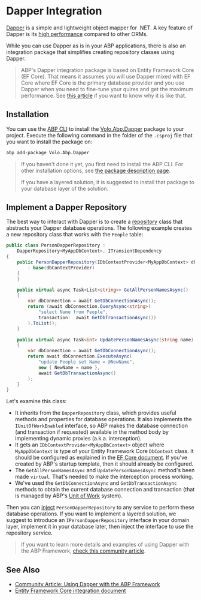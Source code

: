 # Dapper Integration

[Dapper](https://github.com/DapperLib/Dapper) is a simple and lightweight object mapper for .NET. A key feature of Dapper is its [high performance](https://github.com/DapperLib/Dapper#performance) compared to other ORMs.

While you can use Dapper as is in your ABP applications, there is also an integration package that simplifies creating repository classes using Dapper.

> ABP's Dapper integration package is based on Entity Framework Core (EF Core). That means it assumes you will use Dapper mixed with EF Core where EF Core is the primary database provider and you use Dapper when you need to fine-tune your quires and get the maximum performance. See [this article](https://community.abp.io/posts/using-dapper-with-the-abp-framework-shp74p2l) if you want to know why it is like that.

## Installation

You can use the [ABP CLI](../../../cli) to install the [Volo.Abp.Dapper](https://www.nuget.org/packages/Volo.Abp.Dapper) package to your project. Execute the following command in the folder of the `.csproj` file that you want to install the package on:

````bash
abp add-package Volo.Abp.Dapper
````

> If you haven't done it yet, you first need to install the ABP CLI. For other installation options, see [the package description page](https://abp.io/package-detail/Volo.Abp.Dapper).
>
> If you have a layered solution, it is suggested to install that package to your database layer of the solution.

## Implement a Dapper Repository

The best way to interact with Dapper is to create a [repository](../../architecture/domain-driven-design/repositories.md) class that abstracts your Dapper database operations. The following example creates a new repository class that works with the `People` table:

```C#
public class PersonDapperRepository :
    DapperRepository<MyAppDbContext>, ITransientDependency
{
    public PersonDapperRepository(IDbContextProvider<MyAppDbContext> dbContextProvider)
        : base(dbContextProvider)
    {
    }

    public virtual async Task<List<string>> GetAllPersonNamesAsync()
    {
        var dbConnection = await GetDbConnectionAsync();
        return (await dbConnection.QueryAsync<string>(
            "select Name from People",
            transaction:  await GetDbTransactionAsync())
        ).ToList();
    }

    public virtual async Task<int> UpdatePersonNamesAsync(string name)
    {
        var dbConnection = await GetDbConnectionAsync();
        return await dbConnection.ExecuteAsync(
            "update People set Name = @NewName",
            new { NewName = name },
            await GetDbTransactionAsync()
        );
    }
}
```

Let's examine this class:

- It inherits from the `DapperRepository` class, which provides useful methods and properties for database operations. It also implements the `IUnitOfWorkEnabled` interface, so ABP makes the database connection (and transaction if requested) available in the method body by implementing dynamic proxies (a.k.a. interception).
- It gets an `IDbContextProvider<MyAppDbContext>` object where `MyAppDbContext` is type of your Entity Framework Core `DbContext` class. It should be configured as explained in the [EF Core document](../../data/entity-framework-core). If you've created by ABP's startup template, then it should already be configured.
- The `GetAllPersonNamesAsync` and `UpdatePersonNamesAsync` method's been made `virtual`. That's needed to make the interception process working.
- We've used the `GetDbConnectionAsync` and `GetDbTransactionAsync` methods to obtain the current database connection and transaction (that is managed by ABP's [Unit of Work](../../architecture/domain-driven-design/unit-of-work.md) system).

Then you can [inject](../../fundamentals/dependency-injection.md) `PersonDapperRepository` to any service to perform these database operations. If you want to implement a layered solution, we suggest to introduce an `IPersonDapperRepository` interface in your domain layer, implement it in your database later, then inject the interface to use the repository service.

> If you want to learn more details and examples of using Dapper with the ABP Framework, [check this community article](https://community.abp.io/posts/using-dapper-with-the-abp-framework-shp74p2l).

## See Also

* [Community Article: Using Dapper with the ABP Framework](https://community.abp.io/posts/using-dapper-with-the-abp-framework-shp74p2l)
* [Entity Framework Core integration document](../../data/entity-framework-core)
